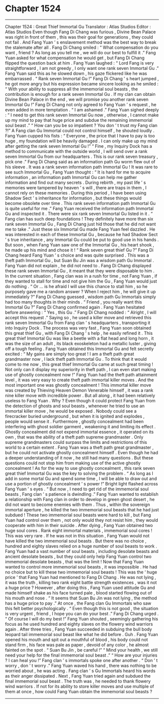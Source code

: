 
# Chapter 1524


---

Chapter 1524 : Great Thief Immortal Gu
Translator :
Atlas Studios
Editor :
Atlas Studios
Even though Fang Di Chang was furious , Divine Bean Palace was right in front of them , this was their goal for generations , they could not fail . And Fang Yuan ’ s enslavement method was the best way to break the stalemate after all .
Fang Di Chang smiled : “ What compensation do you want , friend ? As long as you tell me , we will do our best to fulfill it .”
Fang Yuan asked for what compensation he would get , but Fang Di Chang flipped the question back at him .
Fang Yuan laughed : “ Lord Fang is very straightforward , I am not greedy , I only want one rank seven Immortal Gu .”
Fang Yuan said this as he slowed down , his gaze flickered like he was embarrassed .
“ Rank seven Immortal Gu !” Fang Di Chang ’ s heart jumped , he got more angry but his expression became sincere looking as he smiled : “ With your ability to suppress all the immemorial soul beasts , the contribution is enough for a rank seven Immortal Gu . If my clan can obtain Divine Bean Palace in the end , we will promise you another rank seven Immortal Gu !”
Fang Di Chang not only agreed to Fang Yuan ’ s request , he even added in more temptation .
“ I am ashamed .” Fang Yuan sighed deeply : “ I need to get this rank seven Immortal Gu now , otherwise , I cannot make up my mind to pay that huge price and subdue the remaining immemorial soul beast .”
“ How can you be so impatient ? You don ’ t trust my Fang clan ?!” A Fang clan Gu Immortal could not control himself , he shouted loudly .
Fang Yuan cupped his fists : “ Everyone , the price that I have to pay is too huge , my foundation will be heavily damaged . I can only make up my mind after getting the rank seven Immortal Gu !”
“ Fine , my Inquiry Dock has a method to communicate with the outside world , I will send over a rank seven Immortal Gu from our headquarters . This is our rank seven treasury , pick one .” Fang Di Chang said as an information path Gu worm flew out of his sleeve .
It was a rank seven information path Immortal Gu !
It was rare to see such Immortal Gu , Fang Yuan thought : “ It is hard for me to acquire information , an information path Immortal Gu can help me gather information and find out many secrets . During rebirth , my past life ’ s memories were tampered by heaven ’ s will , there are traps in them , I cannot rely on these memories . During this period , I have been using Shadow Sect ’ s inheritance for information , but these things would become obsolete over time . This rank seven information path Immortal Gu is quite useful for me .”
Fang Yuan received the information path Immortal Gu and inspected it .
There were six rank seven Immortal Gu listed in it .
“ Fang clan has such deep foundations ! They definitely have more than six rank seven Immortal Gu , Fang Di Chang just hid those that he did not want me to take .”
Just these six Immortal Gu made Fang Yuan feel dazzled .
He was interested in each of these Immortal Gu , because he had Shadow Sect ’ s true inheritance , any Immortal Gu could be put to good use in his hands .
But soon , when Fang Yuan saw one of the Immortal Gu , his heart shook , he made up his mind and chose it !
“ Rank seven great thief Gu ?” Fang Di Chang heard Fang Yuan ’ s choice and was quite surprised .
This was a theft path Immortal Gu , but Suan Bu Jin was a wisdom path Gu Immortal .
Fang Yuan did not explain , he did not need to . Fang Di Chang displayed these rank seven Immortal Gu , it meant that they were disposable to him . In the current situation , Fang clan was in a rush for time , not Fang Yuan , if they wanted to stall for time and not give him the Gu , Fang Yuan would just do nothing .
“ Or … is he afraid I will use this chance to stall him , so he purposely gave me a random answer ? When I reject him , he will give it up immediately ?” Fang Di Chang guessed , wisdom path Gu Immortals simply had too many thoughts in their minds .
“ Friend , you really want this Immortal Gu ?” Fang Di Chang confirmed again .
Fang Yuan hesitated before answering : “ Yes , this Gu .”
Fang Di Chang nodded : “ Alright , I will accept this request .”
Saying so , he used a killer move and retrieved this rank seven Immortal Gu from Fang clan ’ s headquarters , transporting it into Inquiry Dock .
The process was very fast , Fang Yuan soon obtained this great thief Gu , with Fang Di Chang ’ s help , he easily refined it .
This great thief Immortal Gu was like a beetle with a flat head and long horn , it was the size of an adult , its black exoskeleton had a metallic luster , giving off a tough feeling .
Fang Yuan obtained this Immortal Gu and felt secretly excited : “ My gains are simply too great ! I am a theft path great grandmaster now , I lack theft path Immortal Gu . To think that it would come to me now , this great thief Immortal Gu came at such great timing ! Not only can it display my superiority in theft path , I can even start making use of ghostly concealment now !”
Fang Yuan had the theft path attainment level , it was very easy to create theft path immortal killer moves .
And the most important one was ghostly concealment !
This immortal killer move was created by Thieving Heaven Demon Venerable himself , it was a rank nine killer move with incredible power . But all along , it had been relatively useless to Fang Yuan .
Why ?
Even though it could protect Fang Yuan from the detection of ghosts and soul beasts , whenever he tried to use an immortal killer move , he would be exposed .
Nobody could see a firecracker buried underground , but when it is ignited and explodes , people would sense it .
Furthermore , ghostly concealment had been interfering with ghost soldier garment , weakening it and limiting its effect .
Ghostly concealment did not expend immortal essence , it operated on its own , that was the ability of a theft path supreme grandmaster . Only supreme grandmasters could surpass the limits and restrictions of this world to a certain extent .
Fang Yuan was a theft path great grandmaster , but he could not activate ghostly concealment himself . Even though he had a deeper understanding of it now , he still had many questions .
But these questions could not stop him from making use of the active ghostly concealment !
As for the way to use ghostly concealment , this rank seven great thief Immortal Gu was the key to solving the problem .
“ As long as I add in some mortal Gu and spend some time , I will be able to draw out and use a portion of ghostly concealment ’ s power !”
Bright light flashed across Fang Yuan ’ s eyes .
“ But now , I need to get rid of the immemorial soul beasts , Fang clan ’ s patience is dwindling .” Fang Yuan wanted to establish a relationship with Fang clan in order to develop in green ghost desert , he did not want to become enemies with them .
Thus , within the sovereign immortal aperture , he killed the two immemorial soul beasts that he had just subdued !
These two immemorial soul beasts were hard to kill , but Fang Yuan had control over them , not only would they not resist him , they would cooperate with him in their suicide .
After dying , Fang Yuan obtained two huge soul cores .
Rank eight immortal materials , immemorial soul cores !
This was very rare .
If he was not in this situation , Fang Yuan would not have killed the two immemorial soul beasts . But there was no choice , hundred and eighty slaves relied on a huge number of soul beasts to work .
Fang Yuan had a vast number of soul beasts , including desolate beasts and ancient desolate beasts , but they could only help Fang Yuan control two immemorial desolate beasts , that was the limit !
Now that Fang Yuan wanted to control more immemorial soul beasts , it was impossible .
He had no choice but to kill these two immemorial soul beasts !
This was the ‘ huge price ’ that Fang Yuan had mentioned to Fang Di Chang .
He was not lying , it was the truth , killing two rank eight battle strength existences , was it not a huge price ?
However , after doing this , Fang Yuan used attitude Gu and made himself shake as his face turned pale , blood started flowing out of his mouth and nose .
“ It seems that Suan Bu Jin was not lying , the method has a huge price to pay .” At once , the Fang clan Gu Immortals who saw this felt better psychologically .
“ Even though this is not good , the situation is very urgent , friend , I hope you can do your best .” Fang Di Chang urged .
“ Of course I will do my best !” Fang Yuan shouted , seemingly gathering his focus as he used hundred and eighty slaves on the flowery wind warriors again .
After three tries , Fang Yuan succeeded in subduing the bull body leopard tail immemorial soul beast like what he did before .
Guh .
Fang Yuan opened his mouth and spit out a mouthful of blood , his body could not stand firm , his face was pale as paper , devoid of any color , he almost fainted on the spot .
“ Suan Bu Jin , be careful !”
“ Mind your health , we still need your help for the final immemorial soul beast .”
“ How are your injuries ? I can heal you !”
Fang clan ’ s immortals spoke one after another .
“ Don ’ t worry , don ’ t worry .” Fang Yuan waved his hand , there was nothing to be worried about , he was acting .
Fang clan ’ s Gu Immortals heard his words as their anger dissipated .
Next , Fang Yuan tried again and subdued the final immemorial soul beast .
The truth was , he needed to thank flowery wind warriors . If not for its ability to store killer moves and use multiple of them at once , how could Fang Yuan obtain the immemorial soul beasts ?

---

